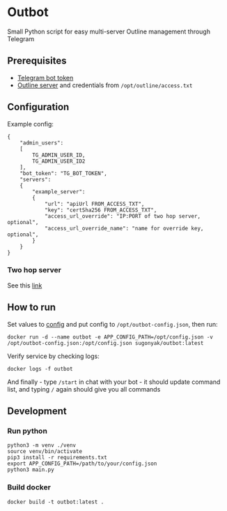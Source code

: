# Outbot
Small Python script for easy multi-server Outline management through Telegram

## Prerequisites
- [Telegram bot token](https://core.telegram.org/bots/tutorial#obtain-your-bot-token)
- [Outline server](https://support.getoutline.org/s/article/Outline-server-setup?language=en_US) and credentials from `/opt/outline/access.txt`

## Configuration
Example config:
```
{
    "admin_users":
    [
        TG_ADMIN_USER_ID,
        TG_ADMIN_USER_ID2
    ],
    "bot_token": "TG_BOT_TOKEN",
    "servers":
    {
        "example_server":
        {
            "url": "apiUrl FROM_ACCESS_TXT",
            "key": "certSha256 FROM_ACCESS_TXT",
            "access_url_override": "IP:PORT of two hop server, optional",
            "access_url_override_name": "name for override key, optional",
        }
    }
}
```
### Two hop server
See this [link](https://github.com/net4people/bbs/issues/126#issuecomment-1257116005)
## How to run
Set values to [config](#Configuration) and put config to `/opt/outbot-config.json`, then run:
```
docker run -d --name outbot -e APP_CONFIG_PATH=/opt/config.json -v /opt/outbot-config.json:/opt/config.json sugonyak/outbot:latest
```
Verify service by checking logs:
```
docker logs -f outbot
```
And finally - type `/start` in chat with your bot - it should update command list, and typing `/` again should give you all commands
## Development
### Run python
```
python3 -m venv ./venv
source venv/bin/activate
pip3 install -r requirements.txt
export APP_CONFIG_PATH=/path/to/your/config.json
python3 main.py
```
### Build docker
```
docker build -t outbot:latest .
```
